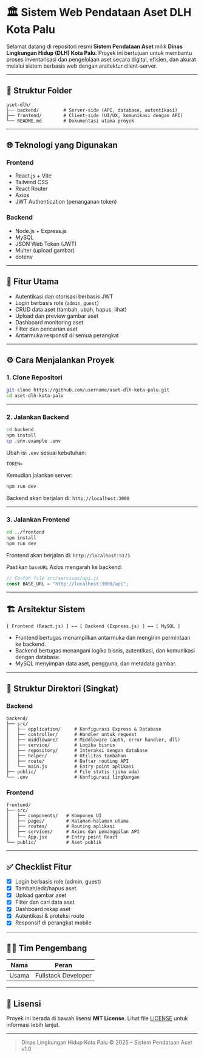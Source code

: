 # 🏛️ Sistem Web Pendataan Aset DLH Kota Palu

Selamat datang di repositori resmi **Sistem Pendataan Aset** milik **Dinas Lingkungan Hidup (DLH) Kota Palu**. Proyek ini bertujuan untuk membantu proses inventarisasi dan pengelolaan aset secara digital, efisien, dan akurat melalui sistem berbasis web dengan arsitektur client-server.

---

## 📁 Struktur Folder

```
aset-dlh/
├── backend/         # Server-side (API, database, autentikasi)
├── frontend/        # Client-side (UI/UX, komunikasi dengan API)
└── README.md        # Dokumentasi utama proyek
```

---

## 🌐 Teknologi yang Digunakan

### Frontend
- React.js + Vite
- Tailwind CSS
- React Router
- Axios
- JWT Authentication (penanganan token)

### Backend
- Node.js + Express.js
- MySQL
- JSON Web Token (JWT)
- Multer (upload gambar)
- dotenv

---

## 🔐 Fitur Utama

- Autentikasi dan otorisasi berbasis JWT
- Login berbasis role (`admin`, `guest`)
- CRUD data aset (tambah, ubah, hapus, lihat)
- Upload dan preview gambar aset
- Dashboard monitoring aset
- Filter dan pencarian aset
- Antarmuka responsif di semua perangkat

---

## ⚙️ Cara Menjalankan Proyek

### 1. Clone Repositori
```bash
git clone https://github.com/username/aset-dlh-kota-palu.git
cd aset-dlh-kota-palu
```

---

### 2. Jalankan Backend

```bash
cd backend
npm install
cp .env.example .env
```

Ubah isi `.env` sesuai kebutuhan:
```
TOKEN=
```

Kemudian jalankan server:
```bash
npm run dev
```

Backend akan berjalan di: `http://localhost:3000`

---

### 3. Jalankan Frontend

```bash
cd ../frontend
npm install
npm run dev
```

Frontend akan berjalan di: `http://localhost:5173`

Pastikan `baseURL` Axios mengarah ke backend:
```js
// Contoh file src/services/api.js
const BASE_URL = "http://localhost:3000/api";
```

---

## 🏗️ Arsitektur Sistem

```
[ Frontend (React.js) ] ←→ [ Backend (Express.js) ] ←→ [ MySQL ]
```

- Frontend bertugas menampilkan antarmuka dan mengirim permintaan ke backend.
- Backend bertugas menangani logika bisnis, autentikasi, dan komunikasi dengan database.
- MySQL menyimpan data aset, pengguna, dan metadata gambar.

---

## 📂 Struktur Direktori (Singkat)

### Backend
```
backend/
├── src/
│   ├── application/     # Konfigurasi Express & Database
│   ├── controller/      # Handler untuk request
│   ├── middleware/      # Middleware (auth, error handler, dll)
│   ├── service/         # Logika bisnis
│   ├── repository/      # Interaksi dengan database
│   ├── helper/          # Utilitas tambahan
│   ├── route/           # Daftar routing API
│   └── main.js          # Entry point aplikasi
├── public/              # File statis (jika ada)
└── .env                 # Konfigurasi lingkungan
```

### Frontend
```
frontend/
├── src/
│   ├── components/   # Komponen UI
│   ├── pages/        # Halaman-halaman utama
│   ├── routes/       # Routing aplikasi
│   ├── services/     # Axios dan pemanggilan API
│   └── App.jsx       # Entry point React
└── public/           # Aset publik
```

---

## ✅ Checklist Fitur

- [x] Login berbasis role (admin, guest)
- [x] Tambah/edit/hapus aset
- [x] Upload gambar aset
- [x] Filter dan cari data aset
- [x] Dashboard rekap aset
- [x] Autentikasi & proteksi route
- [x] Responsif di perangkat mobile

---

## 👨‍💻 Tim Pengembang

| Nama | Peran |
|------|-------|
| Usama | Fullstack Developer |

---

## 📜 Lisensi

Proyek ini berada di bawah lisensi **MIT License**. Lihat file [LICENSE](./LICENSE) untuk informasi lebih lanjut.

---

> Dinas Lingkungan Hidup Kota Palu © 2025 – Sistem Pendataan Aset v1.0
